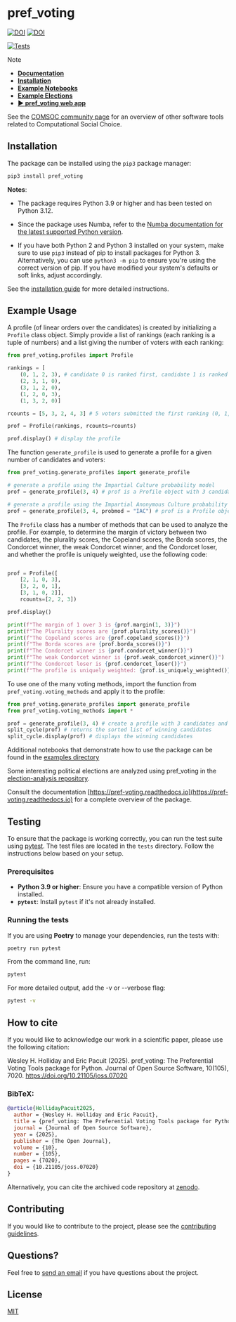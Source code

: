 pref_voting
==========
[![DOI](https://joss.theoj.org/papers/10.21105/joss.07020/status.svg)](https://doi.org/10.21105/joss.07020) [![DOI](https://zenodo.org/badge/578984957.svg)](https://doi.org/10.5281/zenodo.14675583)

[![Tests](https://github.com/voting-tools/pref_voting/actions/workflows/tests.yml/badge.svg)](https://github.com/voting-tools/pref_voting/actions/workflows/tests.yml)


> [!NOTE]
> - [**Documentation**](https://pref-voting.readthedocs.io/)
> - [**Installation**](https://pref-voting.readthedocs.io/en/latest/installation.html)  
> - [**Example Notebooks**](https://github.com/voting-tools/pref_voting/tree/main/examples)  
> - [**Example Elections**](https://github.com/voting-tools/election-analysis)
> - [**► pref_voting web app**](https://pref.tools/pref_voting/)

See the [COMSOC community page](https://comsoc-community.org/tools) for an overview of other software tools related to Computational Social Choice.

## Installation

The package can be installed using the ``pip3`` package manager:

```bash
pip3 install pref_voting
```
**Notes**: 
* The package requires Python 3.9 or higher and has been tested on Python 3.12.

* Since the package uses Numba, refer to the [Numba documentation for the latest supported Python version](https://numba.readthedocs.io/en/stable/user/installing.html#version-support-information).
* If you have both Python 2 and Python 3 installed on your system, make sure to use ``pip3`` instead of pip to install packages for Python 3. Alternatively, you can use ``python3 -m pip`` to ensure you're using the correct version of pip. If you have modified your system's defaults or soft links, adjust accordingly.

See the [installation guide](https://pref-voting.readthedocs.io/en/latest/installation.html) for more detailed instructions.

## Example Usage

A profile (of linear orders over the candidates) is created by initializing a `Profile` class object.  Simply provide a list of rankings (each ranking is a tuple of numbers) and a list giving the number of voters with each ranking:

```python
from pref_voting.profiles import Profile

rankings = [
    (0, 1, 2, 3), # candidate 0 is ranked first, candidate 1 is ranked second, candidate 2 is ranked 3rd, and candidate 3 is ranked last.
    (2, 3, 1, 0), 
    (3, 1, 2, 0), 
    (1, 2, 0, 3), 
    (1, 3, 2, 0)]

rcounts = [5, 3, 2, 4, 3] # 5 voters submitted the first ranking (0, 1, 2, 3), 3 voters submitted the second ranking, and so on.

prof = Profile(rankings, rcounts=rcounts)

prof.display() # display the profile
```

The function `generate_profile` is used to generate a profile for a given number of candidates and voters:  

```python
from pref_voting.generate_profiles import generate_profile

# generate a profile using the Impartial Culture probability model
prof = generate_profile(3, 4) # prof is a Profile object with 3 candidates and 4 voters

# generate a profile using the Impartial Anonymous Culture probability model
prof = generate_profile(3, 4, probmod = "IAC") # prof is a Profile object with 3 candidates and 4 voters 
```

The `Profile` class has a number of methods that can be used to analyze the profile. For example, to determine the margin of victory between two candidates, the plurality scores, the Copeland scores, the Borda scores, the Condorcet winner, the weak Condorcet winner, and the Condorcet loser, and whether the profile is uniquely weighted, use the following code:

```python

prof = Profile([
    [2, 1, 0, 3], 
    [3, 2, 0, 1], 
    [3, 1, 0, 2]], 
    rcounts=[2, 2, 3])

prof.display()

print(f"The margin of 1 over 3 is {prof.margin(1, 3)}")
print(f"The Plurality scores are {prof.plurality_scores()}")
print(f"The Copeland scores are {prof.copeland_scores()}")
print(f"The Borda scores are {prof.borda_scores()}")
print(f"The Condorcet winner is {prof.condorcet_winner()}")
print(f"The weak Condorcet winner is {prof.weak_condorcet_winner()}")
print(f"The Condorcet loser is {prof.condorcet_loser()}")
print(f"The profile is uniquely weighted: {prof.is_uniquely_weighted()}")

```

To use one of the many voting methods, import the function from `pref_voting.voting_methods` and apply it to the profile: 

```python
from pref_voting.generate_profiles import generate_profile
from pref_voting.voting_methods import *

prof = generate_profile(3, 4) # create a profile with 3 candidates and 4 voters
split_cycle(prof) # returns the sorted list of winning candidates
split_cycle.display(prof) # displays the winning candidates

```

Additional notebooks that demonstrate how to use the package can be found in the [examples directory](https://github.com/voting-tools/pref_voting/tree/main/examples)

Some interesting political elections are analyzed using pref_voting in the [election-analysis repository](https://github.com/voting-tools/election-analysis).

Consult the documentation [https://pref-voting.readthedocs.io](https://pref-voting.readthedocs.io) for a complete overview of the package. 


## Testing
 
To ensure that the package is working correctly, you can run the test suite using [pytest](https://docs.pytest.org/en/stable/). The test files are located in the `tests` directory. Follow the instructions below based on your setup.

### Prerequisites

- **Python 3.9 or higher**: Ensure you have a compatible version of Python installed.
- **`pytest`**: Install `pytest` if it's not already installed.

### Running the tests

If you are using **Poetry** to manage your dependencies, run the tests with:

```bash
poetry run pytest

```
 
From the command line, run:

```bash
pytest
```

For more detailed output, add the -v or --verbose flag:

```bash
pytest -v
```

## How to cite
 
If you would like to acknowledge our work in a scientific paper,
please use the following citation:

Wesley H. Holliday and Eric Pacuit (2025). pref_voting: The Preferential Voting Tools package for Python. Journal of Open Source Software, 10(105), 7020. https://doi.org/10.21105/joss.07020

### BibTeX:

```bibtex
@article{HollidayPacuit2025, 
  author = {Wesley H. Holliday and Eric Pacuit}, 
  title = {pref_voting: The Preferential Voting Tools package for Python}, 
  journal = {Journal of Open Source Software},
  year = {2025}, 
  publisher = {The Open Journal}, 
  volume = {10}, 
  number = {105}, 
  pages = {7020}, 
  doi = {10.21105/joss.07020}
}

```

Alternatively, you can cite the archived code repository
at [zenodo](https://doi.org/10.5281/zenodo.14675583).

## Contributing

If you would like to contribute to the project, please see the [contributing guidelines](CONTRIBUTING.md).

## Questions?

Feel free to [send an email](https://pacuit.org/) if you have questions about the project.

## License

[MIT](https://github.com/voting-tools/pref_voting/blob/main/LICENSE.txt)
